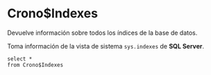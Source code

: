 ﻿---
SidebarGroup: "Metadatos base de datos"
---

# Crono$Indexes


Devuelve información sobre todos los índices de la base de datos. 

Toma información de la vista de sistema `sys.indexes` de **SQL Server**.

```
select *
from Crono$Indexes
```


